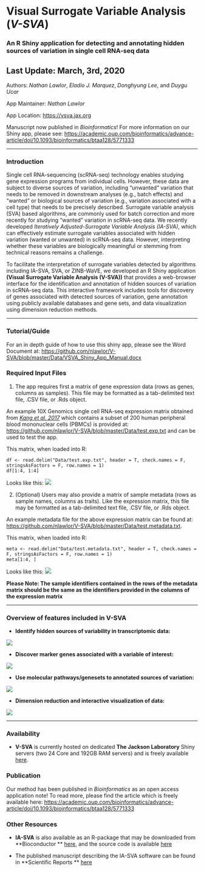 # Visual Surrogate Variable Analysis (*V-SVA*)

### An R Shiny application for detecting and annotating hidden sources of variation in single cell RNA-seq data

## Last Update: March, 3rd, 2020

Authors: *Nathan Lawlor*, *Eladio J. Marquez*, *Donghyung Lee*, and *Duygu Ucar*

App Maintainer: *Nathan Lawlor*

App Location:  https://vsva.jax.org

Manuscript now published in *Bioinformatics*! For more information on our Shiny app, please
see: https://academic.oup.com/bioinformatics/advance-article/doi/10.1093/bioinformatics/btaa128/5771333

***

### Introduction

Single cell RNA-sequencing (scRNA-seq) technology enables studying gene expression programs from individual cells.
However, these data are subject to diverse sources of variation, including “unwanted” variation that needs to be removed
in downstream analyses (e.g., batch effects) and “wanted” or biological sources of variation (e.g., variation associated
with a cell type) that needs to be precisely described. Surrogate variable analysis (SVA) based algorithms, are commonly
used for batch correction and more recently for studying “wanted” variation in scRNA-seq data. We recently developed
*Iteratively Adjusted-Surrogate Variable Analysis (IA-SVA)*, which can effectively estimate surrogate variables
associated with hidden variation (wanted or unwanted) in scRNA-seq data. However, interpreting whether these variables
are biologically meaningful or stemming from technical reasons remains a challenge.

To facilitate the interpretation of surrogate variables detected by algorithms including IA-SVA, SVA, or ZINB-WaVE, we
developed an R Shiny application **(Visual Surrogate Variable Analysis (V-SVA))** that provides a web-browser interface
for the identification and annotation of hidden sources of variation in scRNA-seq data. This interactive framework
includes tools for discovery of genes associated with detected sources of variation, gene annotation using publicly
available databases and gene sets, and data visualization using dimension reduction methods.

***

### Tutorial/Guide

For an in depth guide of how to use this shiny app, please see the Word Document
at: https://github.com/nlawlor/V-SVA/blob/master/Data/VSVA_Shiny_App_Manual.docx

### Required Input Files

1. The app requires first a matrix of gene expression data (rows as genes, columns as samples). This file may be
   formatted as a tab-delimited text file, .CSV file, or .Rds object.

An example 10X Genomics single cell RNA-seq expression matrix obtained from [*Kang et al.
2017*](https://www.ncbi.nlm.nih.gov/pmc/articles/PMC5784859/) which contains a subset of 200 human peripheral blood
mononuclear cells (PBMCs)
is provided at: https://github.com/nlawlor/V-SVA/blob/master/Data/test.exp.txt and can be used to test the app.

This matrix, when loaded into R:

```R, echo=FALSE, message=FALSE, eval=TRUE
df <- read.delim("Data/test.exp.txt", header = T, check.names = F, stringsAsFactors = F, row.names = 1)
df[1:4, 1:4]
```

Looks like this: ![](https://github.com/nlawlor/V-SVA/blob/master/img/exp.matrix.png)

2. (Optional) Users may also provide a matrix of sample metadata (rows as sample names, columns as traits). Like the
   expression matrix, this file may be formatted as a tab-delimited text file, .CSV file, or .Rds object.

An example metadata file for the above expression matrix can be found
at: https://github.com/nlawlor/V-SVA/blob/master/Data/test.metadata.txt.

This matrix, when loaded into R:

```R, echo=FALSE, message=FALSE, eval=TRUE
meta <- read.delim("Data/test.metadata.txt", header = T, check.names = F, stringsAsFactors = F, row.names = 1)
meta[1:4, ]
```

Looks like this: ![](https://github.com/nlawlor/V-SVA/blob/master/img/metadata.png)

**Please Note: The sample identifiers contained in the rows of the metadata matrix should be the same as the identifiers
provided in the columns of the expression matrix**

***

### Overview of features included in V-SVA

* **Identify hidden sources of variability in transcriptomic data:**

![](https://github.com/nlawlor/V-SVA/blob/master/img/sv.plots.png)

* **Discover marker genes associated with a variable of interest:**

![](https://github.com/nlawlor/V-SVA/blob/master/img/marker.genes.png)

* **Use molecular pathways/genesets to annotated sources of variation:**

![](https://github.com/nlawlor/V-SVA/blob/master/img/pathway.analysis.png)

* **Dimension reduction and interactive visualization of data:**

![](https://github.com/nlawlor/V-SVA/blob/master/img/tsne.gif)

***

### Availability

* **V-SVA** is currently hosted on dedicated **The Jackson Laboratory** Shiny servers (two 24 Core and 192GB RAM
  servers) and is freely available [here]( https://vsva.jax.org).

### Publication

Our method has been published in *Bioinformatics* as an open access application note! To read more, please find the
article which is freely available
here: https://academic.oup.com/bioinformatics/advance-article/doi/10.1093/bioinformatics/btaa128/5771333

### Other Resources

* **IA-SVA** is also available as an R-package that may be downloaded from **Bioconductor
  ** [here](https://www.bioconductor.org/packages/devel/bioc/html/iasva.html), and the source code is
  available [here](https://github.com/UcarLab/iasva)

* The published manuscript describing the IA-SVA software can be found in **Scientific Reports
  ** [here](https://www.nature.com/articles/s41598-018-35365-9)
